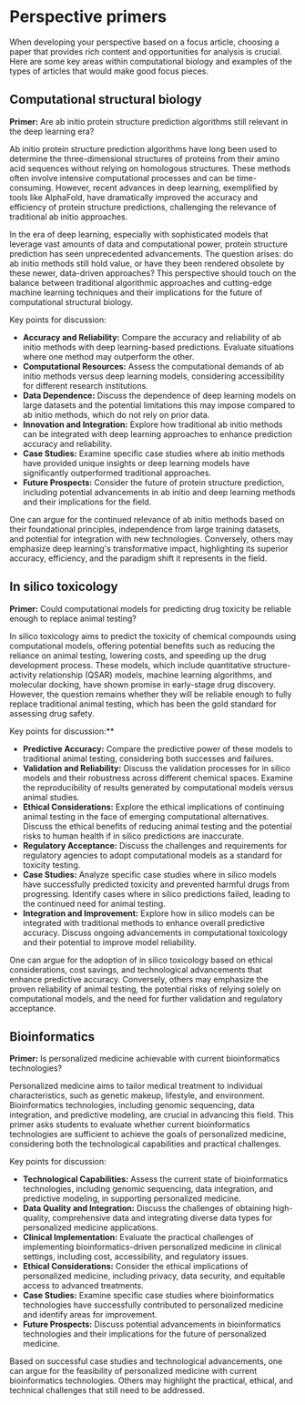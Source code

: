 # Perspective primers

When developing your perspective based on a focus article, choosing a paper that provides rich content and opportunities for analysis is crucial.
Here are some key areas within computational biology and examples of the types of articles that would make good focus pieces.

## Computational structural biology

**Primer:** Are ab initio protein structure prediction algorithms still relevant in the deep learning era?

Ab initio protein structure prediction algorithms have long been used to determine the three-dimensional structures of proteins from their amino acid sequences without relying on homologous structures.
These methods often involve intensive computational processes and can be time-consuming.
However, recent advances in deep learning, exemplified by tools like AlphaFold, have dramatically improved the accuracy and efficiency of protein structure predictions, challenging the relevance of traditional ab initio approaches.

In the era of deep learning, especially with sophisticated models that leverage vast amounts of data and computational power, protein structure prediction has seen unprecedented advancements.
The question arises: do ab initio methods still hold value, or have they been rendered obsolete by these newer, data-driven approaches?
This perspective should touch on the balance between traditional algorithmic approaches and cutting-edge machine learning techniques and their implications for the future of computational structural biology.

Key points for discussion:

-   **Accuracy and Reliability:** Compare the accuracy and reliability of ab initio methods with deep learning-based predictions.
 Evaluate situations where one method may outperform the other.
-   **Computational Resources:** Assess the computational demands of ab initio methods versus deep learning models, considering accessibility for different research institutions.
-   **Data Dependence:** Discuss the dependence of deep learning models on large datasets and the potential limitations this may impose compared to ab initio methods, which do not rely on prior data.
-   **Innovation and Integration:** Explore how traditional ab initio methods can be integrated with deep learning approaches to enhance prediction accuracy and reliability.
-   **Case Studies:** Examine specific case studies where ab initio methods have provided unique insights or deep learning models have significantly outperformed traditional approaches.
-   **Future Prospects:** Consider the future of protein structure prediction, including potential advancements in ab initio and deep learning methods and their implications for the field.

One can argue for the continued relevance of ab initio methods based on their foundational principles, independence from large training datasets, and potential for integration with new technologies.
Conversely, others may emphasize deep learning's transformative impact, highlighting its superior accuracy, efficiency, and the paradigm shift it represents in the field.

## In silico toxicology

**Primer:** Could computational models for predicting drug toxicity be reliable enough to replace animal testing?

In silico toxicology aims to predict the toxicity of chemical compounds using computational models, offering potential benefits such as reducing the reliance on animal testing, lowering costs, and speeding up the drug development process.
These models, which include quantitative structure-activity relationship (QSAR) models, machine learning algorithms, and molecular docking, have shown promise in early-stage drug discovery.
However, the question remains whether they will be reliable enough to fully replace traditional animal testing, which has been the gold standard for assessing drug safety.

Key points for discussion:**

-   **Predictive Accuracy:** Compare the predictive power of these models to traditional animal testing, considering both successes and failures.
-   **Validation and Reliability:** Discuss the validation processes for in silico models and their robustness across different chemical spaces.
    Examine the reproducibility of results generated by computational models versus animal studies.
-   **Ethical Considerations:** Explore the ethical implications of continuing animal testing in the face of emerging computational alternatives.
    Discuss the ethical benefits of reducing animal testing and the potential risks to human health if in silico predictions are inaccurate.
-   **Regulatory Acceptance:** Discuss the challenges and requirements for regulatory agencies to adopt computational models as a standard for toxicity testing.
-   **Case Studies:** Analyze specific case studies where in silico models have successfully predicted toxicity and prevented harmful drugs from progressing.
    Identify cases where in silico predictions failed, leading to the continued need for animal testing.
-   **Integration and Improvement:** Explore how in silico models can be integrated with traditional methods to enhance overall predictive accuracy.
    Discuss ongoing advancements in computational toxicology and their potential to improve model reliability.

One can argue for the adoption of in silico toxicology based on ethical considerations, cost savings, and technological advancements that enhance predictive accuracy.
Conversely, others may emphasize the proven reliability of animal testing, the potential risks of relying solely on computational models, and the need for further validation and regulatory acceptance.

## Bioinformatics

**Primer:** Is personalized medicine achievable with current bioinformatics technologies?

Personalized medicine aims to tailor medical treatment to individual characteristics, such as genetic makeup, lifestyle, and environment.
Bioinformatics technologies, including genomic sequencing, data integration, and predictive modeling, are crucial in advancing this field.
This primer asks students to evaluate whether current bioinformatics technologies are sufficient to achieve the goals of personalized medicine, considering both the technological capabilities and practical challenges.

Key points for discussion:

-   **Technological Capabilities:** Assess the current state of bioinformatics technologies, including genomic sequencing, data integration, and predictive modeling, in supporting personalized medicine.
-   **Data Quality and Integration:** Discuss the challenges of obtaining high-quality, comprehensive data and integrating diverse data types for personalized medicine applications.
-   **Clinical Implementation:** Evaluate the practical challenges of implementing bioinformatics-driven personalized medicine in clinical settings, including cost, accessibility, and regulatory issues.
-   **Ethical Considerations:** Consider the ethical implications of personalized medicine, including privacy, data security, and equitable access to advanced treatments.
-   **Case Studies:** Examine specific case studies where bioinformatics technologies have successfully contributed to personalized medicine and identify areas for improvement.
-   **Future Prospects:** Discuss potential advancements in bioinformatics technologies and their implications for the future of personalized medicine.

Based on successful case studies and technological advancements, one can argue for the feasibility of personalized medicine with current bioinformatics technologies.
Others may highlight the practical, ethical, and technical challenges that still need to be addressed.
